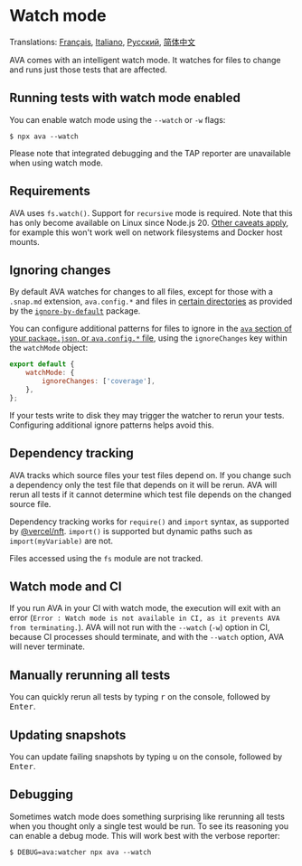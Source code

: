 # Watch mode

Translations: [Français](https://github.com/avajs/ava-docs/blob/main/fr_FR/docs/recipes/watch-mode.md), [Italiano](https://github.com/avajs/ava-docs/blob/main/it_IT/docs/recipes/watch-mode.md), [Русский](https://github.com/avajs/ava-docs/blob/main/ru_RU/docs/recipes/watch-mode.md), [简体中文](https://github.com/avajs/ava-docs/blob/main/zh_CN/docs/recipes/watch-mode.md)

AVA comes with an intelligent watch mode. It watches for files to change and runs just those tests that are affected.

## Running tests with watch mode enabled

You can enable watch mode using the `--watch` or `-w` flags:

```console
$ npx ava --watch
```

Please note that integrated debugging and the TAP reporter are unavailable when using watch mode.

## Requirements

AVA uses `fs.watch()`. Support for `recursive` mode is required. Note that this has only become available on Linux since Node.js 20. [Other caveats apply](https://nodejs.org/api/fs.html#caveats), for example this won't work well on network filesystems and Docker host mounts.

## Ignoring changes

By default AVA watches for changes to all files, except for those with a `.snap.md` extension, `ava.config.*` and files in [certain directories](https://github.com/novemberborn/ignore-by-default/blob/master/index.js) as provided by the [`ignore-by-default`] package.

You can configure additional patterns for files to ignore in the [`ava` section of your `package.json`, or `ava.config.*` file][config], using the `ignoreChanges` key within the `watchMode` object:

```js
export default {
	watchMode: {
		ignoreChanges: ['coverage'],
	},
};
```

If your tests write to disk they may trigger the watcher to rerun your tests. Configuring additional ignore patterns helps avoid this.

## Dependency tracking

AVA tracks which source files your test files depend on. If you change such a dependency only the test file that depends on it will be rerun. AVA will rerun all tests if it cannot determine which test file depends on the changed source file.

Dependency tracking works for `require()` and `import` syntax, as supported by [@vercel/nft](https://github.com/vercel/nft). `import()` is supported but dynamic paths such as `import(myVariable)` are not.

Files accessed using the `fs` module are not tracked.

## Watch mode and CI

If you run AVA in your CI with watch mode, the execution will exit with an error (`Error : Watch mode is not available in CI, as it prevents AVA from terminating.`). AVA will not run with the `--watch` (`-w`) option in CI, because CI processes should terminate, and with the `--watch` option, AVA will never terminate.

## Manually rerunning all tests

You can quickly rerun all tests by typing <kbd>r</kbd> on the console, followed by <kbd>Enter</kbd>.

## Updating snapshots

You can update failing snapshots by typing <kbd>u</kbd> on the console, followed by <kbd>Enter</kbd>.

## Debugging

Sometimes watch mode does something surprising like rerunning all tests when you thought only a single test would be run. To see its reasoning you can enable a debug mode. This will work best with the verbose reporter:

```console
$ DEBUG=ava:watcher npx ava --watch
```

[`chokidar`]: https://github.com/paulmillr/chokidar
[Install Troubleshooting]: https://github.com/paulmillr/chokidar#install-troubleshooting
[`ignore-by-default`]: https://github.com/novemberborn/ignore-by-default
[`.only` modifier]: ../01-writing-tests.md#running-specific-tests
[config]: ../06-configuration.md
